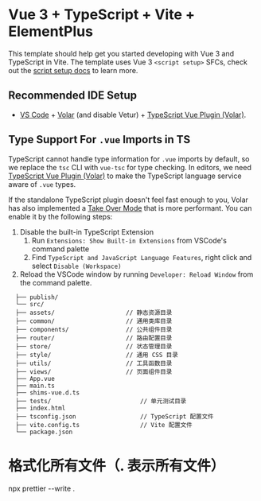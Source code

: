 # Vue 3 + TypeScript + Vite + ElementPlus

This template should help get you started developing with Vue 3 and TypeScript in Vite. The template uses Vue 3 `<script setup>` SFCs, check out the [script setup docs](https://v3.vuejs.org/api/sfc-script-setup.html#sfc-script-setup) to learn more.

## Recommended IDE Setup

- [VS Code](https://code.visualstudio.com/) + [Volar](https://marketplace.visualstudio.com/items?itemName=Vue.volar) (and disable Vetur) + [TypeScript Vue Plugin (Volar)](https://marketplace.visualstudio.com/items?itemName=Vue.vscode-typescript-vue-plugin).

## Type Support For `.vue` Imports in TS

TypeScript cannot handle type information for `.vue` imports by default, so we replace the `tsc` CLI with `vue-tsc` for type checking. In editors, we need [TypeScript Vue Plugin (Volar)](https://marketplace.visualstudio.com/items?itemName=Vue.vscode-typescript-vue-plugin) to make the TypeScript language service aware of `.vue` types.

If the standalone TypeScript plugin doesn't feel fast enough to you, Volar has also implemented a [Take Over Mode](https://github.com/johnsoncodehk/volar/discussions/471#discussioncomment-1361669) that is more performant. You can enable it by the following steps:

1. Disable the built-in TypeScript Extension
   1. Run `Extensions: Show Built-in Extensions` from VSCode's command palette
   2. Find `TypeScript and JavaScript Language Features`, right click and select `Disable (Workspace)`
2. Reload the VSCode window by running `Developer: Reload Window` from the command palette.

```
  ├── publish/
  └── src/
  ├── assets/                    // 静态资源目录
  ├── common/                    // 通用类库目录
  ├── components/                // 公共组件目录
  ├── router/                    // 路由配置目录
  ├── store/                     // 状态管理目录
  ├── style/                     // 通用 CSS 目录
  ├── utils/                     // 工具函数目录
  ├── views/                     // 页面组件目录
  ├── App.vue
  ├── main.ts
  ├── shims-vue.d.ts
  ├── tests/                         // 单元测试目录
  ├── index.html
  ├── tsconfig.json                  // TypeScript 配置文件
  ├── vite.config.ts                 // Vite 配置文件
  └── package.json
```

# 格式化所有文件（. 表示所有文件）

npx prettier --write .
